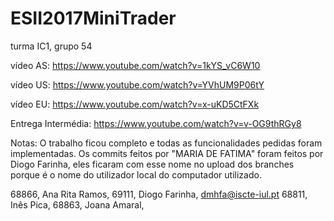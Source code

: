 # ESII2017MiniTrader

turma IC1, grupo 54

vídeo AS: https://www.youtube.com/watch?v=1kYS_vC6W10

vídeo US: https://www.youtube.com/watch?v=YVhUM9P06tY

vídeo EU: https://www.youtube.com/watch?v=x-uKD5CtFXk

Entrega Intermédia: https://www.youtube.com/watch?v=v-OG9thRGy8

Notas: O trabalho ficou completo e todas as funcionalidades pedidas
foram implementadas. Os commits feitos por "MARIA DE FATIMA" foram 
feitos por Diogo Farinha, eles ficaram com esse nome no upload dos branches 
porque é o nome do utilizador local do computador utilizado.

68866, Ana Rita Ramos, 
69111, Diogo Farinha, dmhfa@iscte-iul.pt
68811, Inês Pica,
68863, Joana Amaral, 
